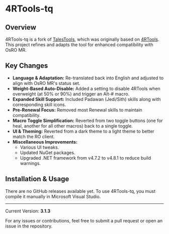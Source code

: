 # 4RTools-tq

## Overview
4RTools-tq is a fork of [TalesTools](https://github.com/biancaazuma/TalesTools), which was originally based on [4RTools](https://github.com/4RTools/4RTools). This project refines and adapts the tool for enhanced compatibility with OsRO MR.

## Key Changes
- **Language & Adaptation:** Re-translated back into English and adjusted to align with OsRO MR's status set.
- **Weight-Based Auto-Disable:** Added a setting to disable 4RTools when overweight (at 50% or 90%) and trigger an Alt-# macro.
- **Expanded Skill Support:** Included Padawan (Jedi/Sith) skills along with corresponding skill icons.
- **Pre-Renewal Focus:** Removed most Renewal skills to maintain compatibility.
- **Macro Toggle Simplification:** Reverted from two toggle buttons (one for heal, another for all other macros) back to a single toggle.
- **UI & Theming:** Reverted from a dark theme to a light theme to better match the RO client.
- **Miscellaneous Improvements:**
  - Various UI tweaks.
  - Updated NuGet packages.
  - Upgraded .NET framework from v4.7.2 to v4.8.1 to reduce build warnings.

## Installation & Usage
There are no GitHub releases available yet. To use 4RTools-tq, you must compile it manually in Microsoft Visual Studio.

---
Current Version: **3.1.3**

For any issues or contributions, feel free to submit a pull request or open an issue in the repository.

